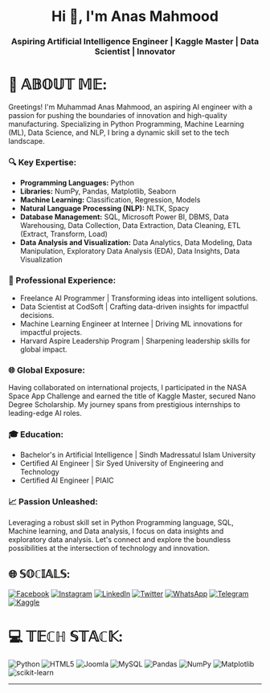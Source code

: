 <h1 align="center">Hi 👋, I'm Anas Mahmood</h1>
<h3 align="center">Aspiring Artificial Intelligence Engineer | Kaggle Master | Data Scientist | Innovator</h3>


# 💫 𝔸𝔹𝕆𝕌𝕋 𝕄𝔼:
Greetings! I'm Muhammad Anas Mahmood, an aspiring AI engineer with a passion for pushing the boundaries of innovation and high-quality manufacturing. Specializing in Python Programming, Machine Learning (ML), Data Science, and NLP, I bring a dynamic skill set to the tech landscape.

### 🔍 Key Expertise:
- **Programming Languages:** Python
- **Libraries:** NumPy, Pandas, Matplotlib, Seaborn
- **Machine Learning:** Classification, Regression, Models
- **Natural Language Processing (NLP):** NLTK, Spacy
- **Database Management:** SQL, Microsoft Power BI, DBMS, Data Warehousing, Data Collection, Data Extraction, Data Cleaning, ETL (Extract, Transform, Load)
- **Data Analysis and Visualization:** Data Analytics, Data Modeling, Data Manipulation, Exploratory Data Analysis (EDA), Data Insights, Data Visualization

### 💼 Professional Experience:
- Freelance AI Programmer | Transforming ideas into intelligent solutions.
- Data Scientist at CodSoft | Crafting data-driven insights for impactful decisions.
- Machine Learning Engineer at Internee | Driving ML innovations for impactful projects.
- Harvard Aspire Leadership Program | Sharpening leadership skills for global impact.

### 🌐 Global Exposure:
Having collaborated on international projects, I participated in the NASA Space App Challenge and earned the title of Kaggle Master, secured Nano Degree Scholarship. My journey spans from prestigious internships to leading-edge AI roles.

### 🎓 Education:
- Bachelor's in Artificial Intelligence | Sindh Madressatul Islam University
- Certified AI Engineer | Sir Syed University of Engineering and Technology
- Certified AI Engineer | PIAIC

### 📈 Passion Unleashed:
Leveraging a robust skill set in Python Programming language, SQL, Machine learning, and Data analysis, I focus on data insights and exploratory data analysis. Let's connect and explore the boundless possibilities at the intersection of technology and innovation.

## 🌐 𝕊𝕆ℂ𝕀𝔸𝕃𝕊:
[![Facebook](https://img.shields.io/badge/Facebook-%231877F2.svg?logo=Facebook&logoColor=white)](https://facebook.com/muhammadanasmahmoodofficial) [![Instagram](https://img.shields.io/badge/Instagram-%23E4405F.svg?logo=Instagram&logoColor=white)](https://instagram.com/anasmahmoodofficial) [![LinkedIn](https://img.shields.io/badge/LinkedIn-%230077B5.svg?logo=linkedin&logoColor=white)](https://linkedin.com/in/muhammadanasmahmood) [![Twitter](https://img.shields.io/badge/Twitter-%231DA1F2.svg?logo=Twitter&logoColor=white)](https://twitter.com/iamanasmahmood) [![WhatsApp](https://img.shields.io/badge/WhatsApp-%25FF33.svg?logo=WhatsApp&logoColor=white)](https://wa.me/+923120207985) [![Telegram](https://img.shields.io/badge/Telegram-%232CA5E0.svg?logo=Telegram&logoColor=white)](https://t.me./+923062702848) [![Kaggle](https://img.shields.io/badge/Kaggle-%232696F3.svg?logo=Kaggle&logoColor=white)](https://kaggle.com/muhammadanasmahmood)

# 💻 𝕋𝔼ℂℍ 𝕊𝕋𝔸ℂ𝕂:
![Python](https://img.shields.io/badge/python-3670A0?style=plastic&logo=python&logoColor=ffdd54) ![HTML5](https://img.shields.io/badge/html5-%23E34F26.svg?style=plastic&logo=html5&logoColor=white) ![Joomla](https://img.shields.io/badge/joomla-%235091CD.svg?style=plastic&logo=joomla&logoColor=white) ![MySQL](https://img.shields.io/badge/mysql-%2300000f.svg?style=plastic&logo=mysql&logoColor=white) ![Pandas](https://img.shields.io/badge/pandas-%23150458.svg?style=plastic&logo=pandas&logoColor=white) ![NumPy](https://img.shields.io/badge/numpy-%23013243.svg?style=plastic&logo=numpy&logoColor=white) ![Matplotlib](https://img.shields.io/badge/Matplotlib-%23ffffff.svg?style=plastic&logo=Matplotlib&logoColor=black) ![scikit-learn](https://img.shields.io/badge/scikit--learn-%23F7931E.svg?style=plastic&logo=scikit-learn&logoColor=white)

---

